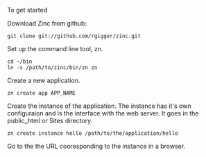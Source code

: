 To get started

Download Zinc from github:

	git clone git://github.com/rgigger/zinc.git

Set up the command line tool, zn.

	cd ~/bin
	ln -s /path/to/zinc/bin/zn zn

Create a new application.

	zn create app APP_NAME

Create the instance of the application. The instance has it's own configuraion and is the
interface with the web server. It goes in the public_html or Sites directory.

	zn create instance hello /path/to/the/application/hello
	
Go to the the URL cooresponding to the instance in a browser.